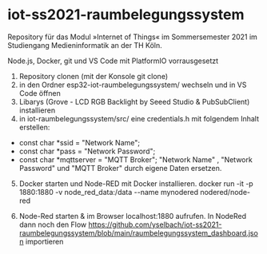 # iot-ss2021-raumbelegungssystem

Repository für das Modul »Internet of Things« im Sommersemester 2021 im Studiengang Medieninformatik an der TH Köln.

Node.js, Docker, git und VS Code mit PlatformIO vorrausgesetzt

1. Repository clonen (mit der Konsole git clone)
2. in den Ordner esp32-iot-raumbelegungssystem/ wechseln und in VS Code öffnen
3. Libarys (Grove - LCD RGB Backlight by Seeed Studio & PubSubClient) installieren
4. in iot-raumbelegungssystem/src/ eine credentials.h mit folgendem Inhalt erstellen:

* const char *ssid = "Network Name";
* const char *pass = "Network Password";
* const char *mqttserver = "MQTT Broker";
"Network Name" , "Network Password" und "MQTT Broker" durch eigene Daten ersetzen.

5. Docker starten und  Node-RED mit Docker installieren.
docker run -it -p 1880:1880 -v node_red_data:/data --name mynodered nodered/node-red

6. Node-Red starten & im Browser localhost:1880 aufrufen. In NodeRed dann noch den Flow https://github.com/yselbach/iot-ss2021-raumbelegungssystem/blob/main/raumbelegungssystem_dashboard.json importieren
